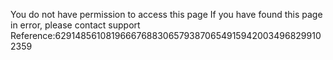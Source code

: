 You do not have permission to access this page If you have found this page in error, please contact support Reference:6291485610819666768830657938706549159420034968299102359